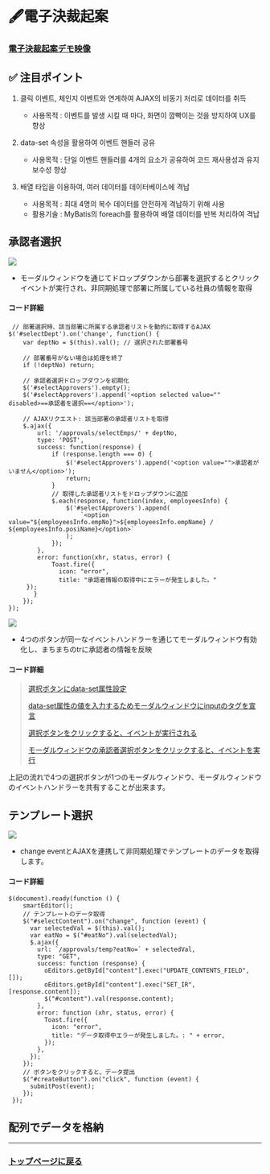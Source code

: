 # 🖋電子決裁起案

### <a href="https://youtu.be/dpTXWomP3uY">電子決裁起案デモ映像</a>

## ✅ 注目ポイント

1. 클릭 이벤트, 체인지 이벤트와 연계하여 AJAX의 비동기 처리로 데이터를 취득 
   - 사용목적 : 이벤트를 발생 시킬 때 마다, 화면이 깜빡이는 것을 방지하여 UX를 향상

2. data-set 속성을 활용하여 이벤트 핸들러 공유
   - 사용목적 : 단일 이벤트 핸들러를 4개의 요소가 공유하여 코드 재사용성과 유지보수성 향상

3. 배열 타입을 이용하여, 여러 데이터를 데이터베이스에 격납
   - 사용목적 : 최대 4명의 복수 데이터를 안전하게 격납하기 위해 사용
   - 활용기술 : MyBatis의 foreach를 활용하여 배열 데이터를 반복 처리하여 격납
      
## 承認者選択

<img src="https://github.com/user-attachments/assets/08ae6b57-e6af-4cca-aef5-cda73922f5f2">

- モーダルウィンドウを通じてドロップダウンから部署を選択するとクリックイベントが実行され、非同期処理で部署に所属している社員の情報を取得

#### コード詳細
```
 // 部署選択時、該当部署に所属する承認者リストを動的に取得するAJAX
$('#selectDept').on('change', function() {
    var deptNo = $(this).val(); // 選択された部署番号

    // 部署番号がない場合は処理を終了
    if (!deptNo) return;

    // 承認者選択ドロップダウンを初期化
    $('#selectApprovers').empty();
    $('#selectApprovers').append('<option selected value="" disabled>==承認者を選択==</option>');

    // AJAXリクエスト: 該当部署の承認者リストを取得
    $.ajax({
        url: '/approvals/selectEmps/' + deptNo,
        type: 'POST',
        success: function(response) {
            if (response.length === 0) {
                $('#selectApprovers').append('<option value="">承認者がいません</option>');
                return;
            }
            // 取得した承認者リストをドロップダウンに追加
            $.each(response, function(index, employeesInfo) {
                $('#selectApprovers').append(
                    `<option value="${employeesInfo.empNo}">${employeesInfo.empName} / ${employeesInfo.posiName}</option>`
                );
            });
        },
        error: function(xhr, status, error) {
			Toast.fire({
			  icon: "error",
			  title: "承認者情報の取得中にエラーが発生しました。"
	 });
       }
    });
}); 
```
<img src="https://github.com/user-attachments/assets/7d386123-dd86-42c5-afc8-6d48cc9fbd01" />

- 4つのボタンが同一なイベントハンドラーを通じてモーダルウィンドウ有効化し、まちまちのtrに承認者の情報を反映

#### コード詳細

> <a href="https://github.com/leewoosang-hub/CollaVore/blob/master/demo/src/main/resources/templates/approvals/createApprovalForm.html#L180">選択ボタンにdata-set属性設定</a> <br>
>
> <a href="https://github.com/leewoosang-hub/CollaVore/blob/master/demo/src/main/resources/templates/approvals/createApprovalForm.html#L267">data-set属性の値を入力するためモーダルウィンドウにinputのタグを宣言</a> <br>
>
> <a href="https://github.com/leewoosang-hub/CollaVore/blob/master/demo/src/main/resources/templates/approvals/createApprovalForm.html#L359">選択ボタンをクリックすると、イベントが実行される</a> <br>
>
> <a href="https://github.com/leewoosang-hub/CollaVore/blob/master/demo/src/main/resources/templates/approvals/createApprovalForm.html#L423">モーダルウィンドウの承認者選択ボタンをクリックすると、イベントを実行</a> <br>

上記の流れで4つの選択ボタンが1つのモーダルウィンドウ、モーダルウィンドウのイベントハンドラーを共有することが出来ます。
  
## テンプレート選択
<img src="https://github.com/user-attachments/assets/bb543124-0e11-4a55-bbd1-03b273ccca0a">

- change eventとAJAXを連携して非同期処理でテンプレートのデータを取得します。

#### コード詳細
```
$(document).ready(function () {
    smartEditor();
    // テンプレートのデータ取得
    $("#selectContent").on("change", function (event) {
      var selectedVal = $(this).val();
      var eatNo = $("#eatNo").val(selectedVal);
      $.ajax({
        url: `/approvals/temp?eatNo=` + selectedVal,
        type: "GET",
        success: function (response) {
          oEditors.getById["content"].exec("UPDATE_CONTENTS_FIELD", []);
          oEditors.getById["content"].exec("SET_IR", [response.content]);
          $("#content").val(response.content);
        },
        error: function (xhr, status, error) {
          Toast.fire({
            icon: "error",
            title: "データ取得中エラーが発生しました。: " + error,
          });
        },
      });
    });
    // ボタンをクリックすると、データ提出
    $("#createButton").on("click", function (event) {
      submitPost(event);
    });
 });
```

## 配列でデータを格納




----
### <a href="https://github.com/leewoosang-hub/CollaVore">トップページに戻る
	
